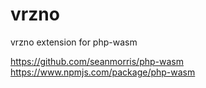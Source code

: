 # vrzno

vrzno extension for php-wasm

https://github.com/seanmorris/php-wasm
https://www.npmjs.com/package/php-wasm
